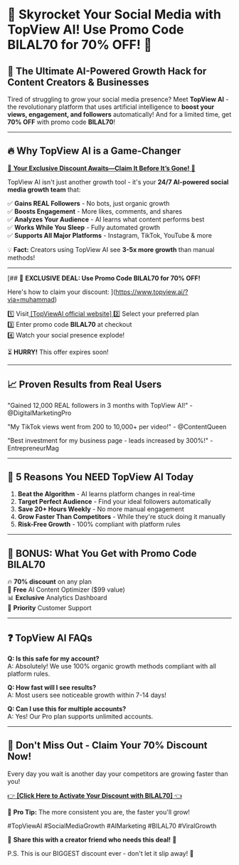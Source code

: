 # 🚀 **Skyrocket Your Social Media with TopView AI! Use Promo Code BILAL70 for 70% OFF!** 🚀  

## 🎯 **The Ultimate AI-Powered Growth Hack for Content Creators & Businesses**  

Tired of struggling to grow your social media presence? Meet **TopView AI** - the revolutionary platform that uses artificial intelligence to **boost your views, engagement, and followers** automatically! And for a limited time, get **70% OFF** with promo code **BILAL70**!  

---

## 🔥 **Why TopView AI is a Game-Changer**  

[🎁 **Your Exclusive Discount Awaits—Claim It Before It’s Gone!** 🎁](https://www.topview.ai/?via=muhammad)  

TopView AI isn't just another growth tool - it's your **24/7 AI-powered social media growth team** that:  

✅ **Gains REAL Followers** - No bots, just organic growth  
✅ **Boosts Engagement** - More likes, comments, and shares  
✅ **Analyzes Your Audience** - AI learns what content performs best  
✅ **Works While You Sleep** - Fully automated growth  
✅ **Supports All Major Platforms** - Instagram, TikTok, YouTube & more  

💡 **Fact:** Creators using TopView AI see **3-5x more growth** than manual methods!  

---

[## 🎁 **EXCLUSIVE DEAL: Use Promo Code BILAL70 for 70% OFF!**  

Here's how to claim your discount:  ](https://www.topview.ai/?via=muhammad)

1️⃣ Visit[ [TopViewAI official website]  ](https://www.topview.ai/?via=muhammad)
2️⃣ Select your preferred plan  
3️⃣ Enter promo code **BILAL70** at checkout  
4️⃣ Watch your social presence explode!  

⏳ **HURRY!** This offer expires soon!  

---

## 📈 **Proven Results from Real Users**  

"Gained 12,000 REAL followers in 3 months with TopView AI!" - @DigitalMarketingPro  

"My TikTok views went from 200 to 10,000+ per video!" - @ContentQueen  

"Best investment for my business page - leads increased by 300%!" - EntrepreneurMag  

---

## 💎 **5 Reasons You NEED TopView AI Today**  

1. **Beat the Algorithm** - AI learns platform changes in real-time  
2. **Target Perfect Audience** - Find your ideal followers automatically  
3. **Save 20+ Hours Weekly** - No more manual engagement  
4. **Grow Faster Than Competitors** - While they're stuck doing it manually  
5. **Risk-Free Growth** - 100% compliant with platform rules  

---

## 🌟 **BONUS: What You Get with Promo Code BILAL70**  

🔥 **70% discount** on any plan  
🎁 **Free** AI Content Optimizer ($99 value)  
📊 **Exclusive** Analytics Dashboard  
👑 **Priority** Customer Support  

---

## ❓ **TopView AI FAQs**  

**Q: Is this safe for my account?**  
A: Absolutely! We use 100% organic growth methods compliant with all platform rules.  

**Q: How fast will I see results?**  
A: Most users see noticeable growth within 7-14 days!  

**Q: Can I use this for multiple accounts?**  
A: Yes! Our Pro plan supports unlimited accounts.  

---

## 🚀 **Don't Miss Out - Claim Your 70% Discount Now!**  

Every day you wait is another day your competitors are growing faster than you!  

[👉 **[Click Here to Activate Your Discount with BILAL70]** 👈](https://www.topview.ai/?via=muhammad)  

💬 **Pro Tip:** The more consistent you are, the faster you'll grow!  

#TopViewAI #SocialMediaGrowth #AIMarketing #BILAL70 #ViralGrowth  

📢 **Share this with a creator friend who needs this deal!** 📢  

P.S. This is our BIGGEST discount ever - don't let it slip away! 🚨
